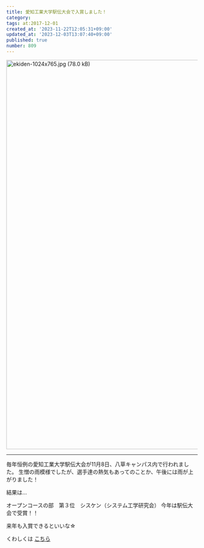```yaml
---
title: 愛知工業大学駅伝大会で入賞しました！
category:
tags: at:2017-12-01
created_at: '2023-11-22T12:05:31+09:00'
updated_at: '2023-12-03T13:07:40+09:00'
published: true
number: 809
---
```


<img width="1024" alt="ekiden-1024x765.jpg (78.0 kB)" src="/img/809/4d72618b-f948-4e1a-bd02-9fabf24a3ba5.webp">

---
毎年恒例の愛知工業大学駅伝大会が11月8日、八草キャンパス内で行われました。
生憎の雨模様でしたが、選手達の熱気もあってのことか、午後には雨が上がりました！

結果は…

オープンコースの部　第３位　シスケン（システム工学研究会）
今年は駅伝大会で受賞！！

来年も入賞できるといいな☆

くわしくは [こちら](http://www.ait.ac.jp/news/detail/0002909.html)

